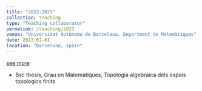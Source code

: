 ```yaml
---
title: "2022-2023"
collection: teaching
type: "Teaching collaborator"
permalink: /teaching/2023
venue: "Universitat Autònoma de Barcelona, Department de Matemàtiques"
date: 2023-01-01
location: "Barcelona, spain"
---
```


[see more](https://guillecarrion.github.io/teaching/2022)

- Bsc thesis, Grau en Matemàtiques, Topologia algebraica dels espais topologics finits

